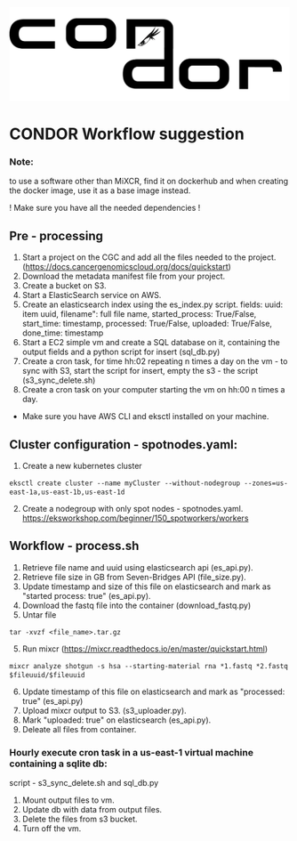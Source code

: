![CONDOR logo](https://github.com/ElenaSavin/CONDOR/blob/master/condor.png)

# CONDOR Workflow suggestion
### Note:
to use a software other than MiXCR, find it on dockerhub and when creating the docker image, use it as a base image instead.

! Make sure you have all the needed dependencies !


## Pre - processing
1. Start a project on the CGC and add all the files needed to the project. (https://docs.cancergenomicscloud.org/docs/quickstart)
2. Download the metadata manifest file from your project.
3. Create a bucket on S3.
4. Start a ElasticSearch service on AWS.
4. Create an elasticsearch index using the es_index.py script.
   fields: uuid: item uuid,
           filename": full file name,
           started_process: True/False,
           start_time: timestamp,
           processed: True/False,
           uploaded: True/False,
           done_time: timestamp
5. Start a EC2 simple vm and create a SQL database on it, containing the output fields and a python script for insert (sql_db.py)
6. Create a cron task, for time hh:02 repeating n times a day on the vm - to sync with S3, start the script for insert, empty the s3 - the script (s3_sync_delete.sh)
7. Create a cron task on your computer starting the vm on hh:00 n times a day.
* Make sure you have AWS CLI and eksctl installed on your machine.

## Cluster configuration - spotnodes.yaml:
1. Create a new kubernetes cluster

```
eksctl create cluster --name myCluster --without-nodegroup --zones=us-east-1a,us-east-1b,us-east-1d
```
2. Create a nodegroup with only spot nodes - spotnodes.yaml.
   https://eksworkshop.com/beginner/150_spotworkers/workers 


## Workflow - process.sh  
1. Retrieve file name and uuid using elasticsearch api (es_api.py).
2. Retrieve file size in GB from Seven-Bridges API (file_size.py).
2. Update timestamp and size of this file on elasticsearch and mark as "started process: true" (es_api.py).
3. Download the fastq file into the container (download_fastq.py)
4. Untar file 

```
tar -xvzf <file_name>.tar.gz
```

5. Run mixcr (https://mixcr.readthedocs.io/en/master/quickstart.html)
```
mixcr analyze shotgun -s hsa --starting-material rna *1.fastq *2.fastq $fileuuid/$fileuuid
```

6. Update timestamp of this file on elasticsearch and mark as "processed: true" (es_api.py)
7. Upload mixcr output to S3. (s3_uploader.py).
8. Mark "uploaded: true" on elasticsearch (es_api.py).
9. Deleate all files from container.


### Hourly execute cron task in a us-east-1 virtual machine containing a sqlite db:
script - s3_sync_delete.sh and sql_db.py
1. Mount output files to vm.
2. Update db with data from output files.
3. Delete the files from s3 bucket.
4. Turn off the vm.
